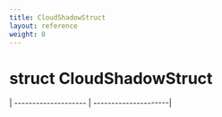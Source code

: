 ```yaml
---
title: CloudShadowStruct
layout: reference
weight: 0
---
```

struct CloudShadowStruct
===


| -------------------- | ---------------------|
